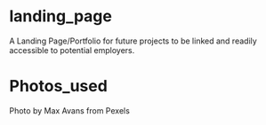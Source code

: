 # landing_page
A Landing Page/Portfolio for future projects to be linked and 
readily accessible to potential employers.

# Photos_used
Photo by Max Avans from Pexels